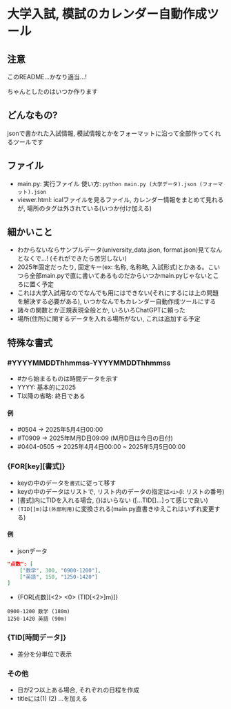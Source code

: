 # 大学入試, 模試のカレンダー自動作成ツール

## 注意
このREADME...かなり適当...!

ちゃんとしたのはいつか作ります

## どんなもの?
jsonで書かれた入試情報, 模試情報とかをフォーマットに沿って全部作ってくれるツールです

## ファイル
* main.py: 実行ファイル 使い方: `python main.py (大学データ).json (フォーマット).json`
* viewer.html: icalファイルを見るファイル, カレンダー情報をまとめて見れるが, 場所のタグは外されている(いつか付け加える)

## 細かいこと
* わからないならサンプルデータ(university_data.json, format.json)見てなんとなくで...! (それができたら苦労しない)
* 2025年固定だったり, 固定キー(ex: 名称, 名称略, 入試形式)とかある。こいつら全部main.pyで直に書いてあるものだからいつかmain.pyじゃないところに置く予定
* これは大学入試用なのでなんでも用にはできない(それにするには上の問題を解決する必要がある), いつかなんでもカレンダー自動作成ツールにする
* 諸々の関数とか正規表現全般とか, いろいろChatGPTに頼った
* 場所(住所)に関するデータを入れる場所がない, これは追加する予定

## 特殊な書式
### #YYYYMMDDThhmmss-YYYYMMDDThhmmss
* #から始まるものは時間データを示す
* YYYY: 基本的に2025
* T以降の省略: 終日である
#### 例
* #0504 -> 2025年5月4日00:00
* #T0909 -> 2025年M月D日09:09 (M月D日は今日の日付)
* #0404-0505 -> 2025年4月4日00:00 ~ 2025年5月5日00:00

### {FOR[key][書式]}
* keyの中のデータを`書式`に従って移す
* keyの中のデータはリストで, リスト内のデータの指定は`<i>`(i: リストの番号)
* [書式]内にTIDを入れる場合, {}はいらない ([...TID[]...]って感じで良い)
* `(TID[]m)`は`(外部利用)`に変換される(main.py直書きゆえこれはいずれ変更する)
#### 例
* jsonデータ
```json
"点数": [
    ["数学", 300, "0900-1200"],
    ["英語", 150, "1250-1420"]
]
```
* {FOR[点数][<2> <0> (TID[<2>]m)]}
```
0900-1200 数学 (180m)
1250-1420 英語 (90m)
```

### {TID[時間データ]}
* 差分を分単位で表示

### その他
* 日が2つ以上ある場合, それぞれの日程を作成
* titleには(1) (2) ...を加える
